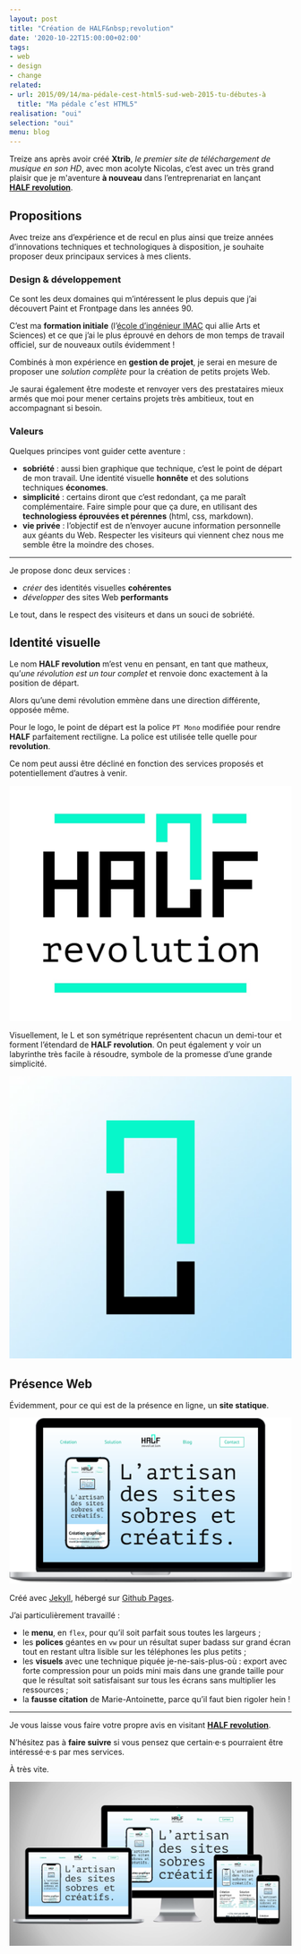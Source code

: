 ```yaml
---
layout: post
title: "Création de HALF&nbsp;revolution"
date: '2020-10-22T15:00:00+02:00'
tags:
- web
- design
- change
related:
- url: 2015/09/14/ma-pédale-cest-html5-sud-web-2015-tu-débutes-à
  title: "Ma pédale c’est HTML5"
realisation: "oui"
selection: "oui"
menu: blog
---
```

Treize ans après avoir créé **Xtrib**, *le premier site de téléchargement de musique en son HD*, avec mon acolyte Nicolas, c’est avec un très grand plaisir que je m'aventure **à nouveau** dans l’entreprenariat en lançant **[HALF&nbsp;revolution](https://half.re/)**.

## Propositions
Avec treize ans d’expérience et de recul en plus ainsi que treize années d’innovations techniques et technologiques à disposition, je souhaite proposer deux principaux services à mes clients.

### Design & développement
Ce sont les deux domaines qui m’intéressent le plus depuis que j’ai découvert Paint et Frontpage dans les années 90.

C’est ma **formation initiale** (l’[école d’ingénieur IMAC](https://ingenieur-imac.fr) qui allie Arts et Sciences) et ce que j’ai le plus éprouvé en dehors de mon temps de travail officiel, sur de nouveaux outils évidemment&nbsp;!

Combinés à mon expérience en **gestion de projet**, je serai en mesure de proposer une *solution complète* pour la création de petits projets Web.

Je saurai également être modeste et renvoyer vers des prestataires mieux armés que moi pour mener certains projets très ambitieux, tout en accompagnant si besoin.

### Valeurs
Quelques principes vont guider cette aventure&nbsp;:
 - **sobriété**&nbsp;: aussi bien graphique que technique, c’est le point de départ de mon travail. Une identité visuelle **honnête** et des solutions techniques **économes**.
 - **simplicité**&nbsp;: certains diront que c’est redondant, ça me paraît complémentaire. Faire simple pour que ça dure, en utilisant des **technologiess éprouvées et pérennes** (html, css, markdown).
 - **vie privée**&nbsp;: l’objectif est de n’envoyer aucune information personnelle aux géants du Web. Respecter les visiteurs qui viennent chez nous me semble être la moindre des choses.

---

<div class="gray-background">
  <p>
    Je propose donc deux services&nbsp;:
  </p>
  <ul>
    <li><em>créer</em> des identités visuelles <strong>cohérentes</strong></li>
    <li><em>développer</em> des sites Web <strong>performants</strong></li>
  </ul>
  <p>
    Le tout, dans le respect des visiteurs et dans un souci de sobriété.
  </p>
</div>

## Identité visuelle
Le nom **HALF&nbsp;revolution** m’est venu en pensant, en tant que matheux, qu’*une révolution est un tour complet* et renvoie donc exactement à la position de départ.

Alors qu’une demi révolution emmène dans une direction différente, opposée même.

Pour le logo, le point de départ est la police ``PT Mono`` modifiée pour rendre **HALF** parfaitement rectiligne. La police est utilisée telle quelle pour **revolution**.

Ce nom peut aussi être décliné en fonction des services proposés et potentiellement d’autres à venir.

<img src="/dist/posts-img/half.jpg" alt="Logo HALF revolution">

Visuellement, le L et son symétrique représentent chacun un demi-tour et forment l’étendard de **HALF&nbsp;revolution**. On peut également y voir un labyrinthe très facile à résoudre, symbole de la promesse d’une grande simplicité.

<img src="/dist/posts-img/half-fav.svg" alt="Favicon HALF revolution">

## Présence Web
Évidemment, pour ce qui est de la présence en ligne, un **site statique**.

<img src="/dist/posts-img/half-site.png" alt="Capture d’écran du site Web de HALF revolution">

Créé avec [Jekyll](http://jekyllrb.com), hébergé sur [Github Pages](https://pages.github.com).

J’ai particulièrement travaillé&nbsp;:
 - le **menu**, en ``flex``, pour qu’il soit parfait sous toutes les largeurs&nbsp;;
 - les **polices** géantes en ``vw`` pour un résultat super badass sur grand écran tout en restant ultra lisible sur les téléphones les plus petits&nbsp;;
 - les **visuels** avec une technique piquée je-ne-sais-plus-où&nbsp;: export avec forte compression pour un poids mini mais dans une grande taille pour que le résultat soit satisfaisant sur tous les écrans sans multiplier les ressources&nbsp;;
 - la **fausse citation** de Marie-Antoinette, parce qu’il faut bien rigoler hein&nbsp;!

---

 <div class="gray-background">
   <p>
    Je vous laisse vous faire votre propre avis en visitant <a href="https://half.re/"><strong>HALF&nbsp;revolution</strong></a>.
  </p>
  <p>
    N’hésitez pas à <strong>faire suivre</strong> si vous pensez que certain·e·s pourraient être intéressé·e·s par mes services.
  </p>
</div>

À très vite.

<img src="/dist/posts-img/half-responsive.jpg" alt="Capture d’écran du site Web de HALF revolution">
